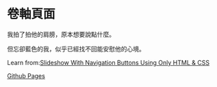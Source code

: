 # 卷軸頁面

我拍了拍他的肩膀，原本想要說點什麼。

但忘卻藍色的我，似乎已經找不回能安慰他的心境。

Learn from:[Slideshow With Navigation Buttons Using Only HTML & CSS](https://youtu.be/9Irz0c-6UGw)

[Github Pages](https://stevenshih-0402.github.io/AzureFantasizing/)
